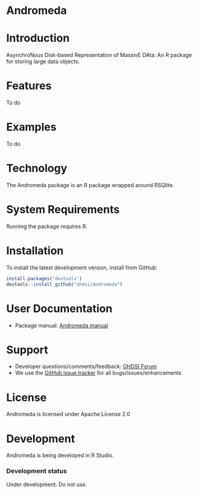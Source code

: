 Andromeda
=========

Introduction
============

AsynchroNous Disk-based Representation of MassivE DAta: An R package for storing large data objects.

Features
========
To do

Examples
========
To do

Technology
==========
The Andromeda package is an R package wrapped around RSQlite.

System Requirements
===================
Running the package requires R.

Installation
=============
  
To install the latest development version, install from GitHub:

```r
install.packages("devtools")
devtools::install_github("ohdsi/Andromeda")
```

User Documentation
==================
* Package manual: [Andromeda manual](https://ohdsi.github.io/Andromeda/reference/index.html) 

Support
=======
* Developer questions/comments/feedback: <a href="http://forums.ohdsi.org/c/developers">OHDSI Forum</a>
* We use the <a href="https://github.com/OHDSI/Andromeda/issues">GitHub issue tracker</a> for all bugs/issues/enhancements

License
=======
Andromeda is licensed under Apache License 2.0

Development
===========
Andromeda is being developed in R Studio.

### Development status

Under development. Do not use.

